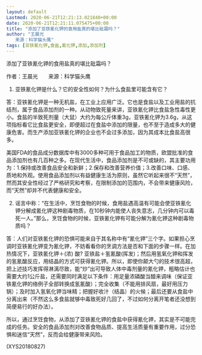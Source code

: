 ```yaml
---
layout: default
Lastmod: 2020-06-21T12:21:13.021840+00:00
date: 2020-06-21T12:21:11.075475+00:00
title: "添加了亚铁氰化钾的食用盐真的堪比砒霜吗？"
author: "王晨光
　　来源：科学猫头鹰"
tags: [亚铁氰化钾,食盐,氰化钾,添加,添加剂]
---
```


添加了亚铁氰化钾的食用盐真的堪比砒霜吗？

作者：王晨光　　来源：科学猫头鹰

1. 亚铁氰化钾是什么？它的安全性如何？为什么食盐里可能含有它？

答：亚铁氰化钾是一种无机盐，在工业上应用广泛。它也是食盐以及工业用盐的抗结剂，属于食品添加剂的一种。从动物致死量来讲，亚铁氰化钾比食盐急性毒性更小。食盐的半致死剂量（大鼠）大约为每公斤体重3g，亚铁氰化钾为3.6g，从这项指标看它比食盐更安全，即便超过在食盐中添加的限量，也不至于造成多大的健康危害。而生产添加亚铁氰化钾的企业也不会过多添加，因为其成本比食盐高很多。

美国FDA的食品成分数据库中有3000多种可用于食品加工的物质，欧盟批准的食品添加剂也有几百种之多。在现代生活中，食品添加剂是不可或缺的，其主要功用为：1.保持或改善食品安全和新鲜；2.保存和改善营养价值；3.改善口味、口感、质地和外观。使用食品添加剂以有益健康生活为原则，虽然它听起来很不“天然”，然而其安全性经过了严格研究和考察，在限制添加的范围内，不会带来健康风险，而“天然”却并不代表健康和安全。

2. 谣言中称：“在生活中，烹饪食物的时候，食用盐遇高温有可能会使亚铁氰化钾分解成氰化钾这种剧毒物质，在10秒钟内能使人丧失意志，几分钟内可以毒死一人。”那么，烹饪食物的时候，亚铁氰化钾有可能分解为氰化钾这种剧毒物质吗？

答：人们对亚铁氰化钾的恐惧可能来自于其名称中有“氰化钾”三个字。如果担心烹调时亚铁氰化钾变为氰化钾，不妨看看你的烹调方法是否和下面的步骤一样。在加热情况下，亚铁氰化钾＋(浓) 酸? 亚铁盐＋氢氰酸(挥发)；然后用氢氧化钾和挥发的氢氰酸反应，用结晶的方式可获得氰化钾。所以，即使你颠大勺的技术很高超，把上述技巧发挥得淋漓尽致，能“炒”出可导致人体中毒剂量的氰化钾，粗略估计也需要大约1公斤盐，还需要同时满足以下条件：用足量浓磷酸当醋来调味（保证亚铁氰化钾的络例子全部转换成氢氰酸）；完全收集（不能用排风扇，最好用压力锅）；及时加入氢氧化钾当味精；把握好收汁（结晶）的火候；最后还要从食盐中分离出来（不然这么多食盐就够中毒致死好几回了，不过如何分离开笔者还没想到简便易行的好办法）。

所以，通过烹饪食物，从添加了亚铁氰化钾的食盐中获得氰化钾，其实是不可能完成的任务。安全的食品添加剂对改善食物品质、提高生活质量有重要作用，过分恐惧和迷信“天然”，反而会给健康带来风险。

(XYS20180827)

